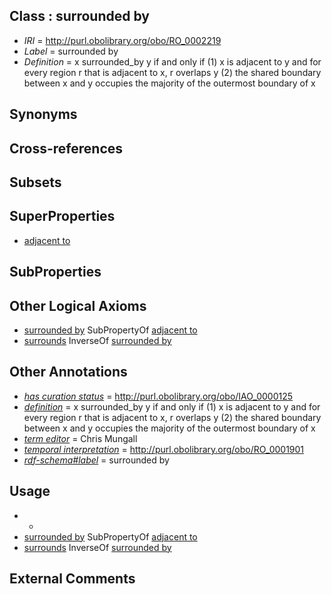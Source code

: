 
## Class : surrounded by

 * *IRI* = http://purl.obolibrary.org/obo/RO_0002219
 * *Label* = surrounded by
 * *Definition* = x surrounded_by y if and only if (1) x is adjacent to y and for every region r that is adjacent to x, r overlaps y (2) the shared boundary between x and y occupies the majority of the outermost boundary of x

## Synonyms


## Cross-references


## Subsets


## SuperProperties

 * [adjacent to](../../RO/20/RO_0002220.md)

## SubProperties


## Other Logical Axioms

 * [surrounded by](../../RO/19/RO_0002219.md) SubPropertyOf [adjacent to](../../RO/20/RO_0002220.md)
 * [surrounds](../../RO/21/RO_0002221.md) InverseOf [surrounded by](../../RO/19/RO_0002219.md)

## Other Annotations

 * *[has curation status](../../IAO/14/IAO_0000114.md)* = http://purl.obolibrary.org/obo/IAO_0000125
 * *[definition](../../IAO/15/IAO_0000115.md)* = x surrounded_by y if and only if (1) x is adjacent to y and for every region r that is adjacent to x, r overlaps y (2) the shared boundary between x and y occupies the majority of the outermost boundary of x
 * *[term editor](../../IAO/17/IAO_0000117.md)* = Chris Mungall
 * *[temporal interpretation](../../RO/00/RO_0001900.md)* = http://purl.obolibrary.org/obo/RO_0001901
 * *[rdf-schema#label](../../el/rdf-schema#label.md)* = surrounded by

## Usage

 * -
 * [surrounded by](../../RO/19/RO_0002219.md) SubPropertyOf [adjacent to](../../RO/20/RO_0002220.md)
 * [surrounds](../../RO/21/RO_0002221.md) InverseOf [surrounded by](../../RO/19/RO_0002219.md)

## External Comments

